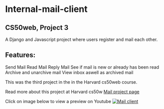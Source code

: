 # Internal-mail-client

## CS50web, Project 3
A Django and Javascript project where users register and mail each other.
## Features: 
Send Mail
Read Mail
Reply Mail
See if mail is new or already has been read
Archive and unarchive mail
View inbox aswell as archived mail

This was the third project in the in the Harvard cs50web course.

Read more about this project at Harvard cs50w [Mail project page](https://cs50.harvard.edu/web/2020/projects/3/mail/)

Click on image below to view a preview on Youtube
[![Mail client](https://i.imgur.com/cDmH8g3.png)](https://www.youtube.com/watch?v=wyXmBMjivA0)

